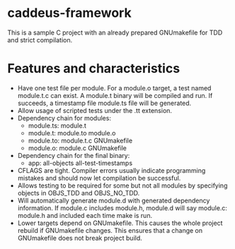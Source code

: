 caddeus-framework
=================

This is a sample C project with an already prepared GNUmakefile for TDD
and strict compilation.

Features and characteristics
============================

* Have one test file per module. For a module.o target, a test named
  module.t.c can exist. A module.t binary will be compiled and run.
  If succeeds, a timestamp file module.ts file will be generated.
* Allow usage of scripted tests under the .tt extension.
* Dependency chain for modules:
  - module.ts: module.t
  - module.t: module.to module.o
  - module.to: module.t.c GNUmakefile
  - module.o: module.c GNUmakefile
* Dependency chain for the final binary:
  - app: all-objects all-test-timestamps
* CFLAGS are tight. Compiler errors usually indicate programming
  mistakes and should now let compilation be successful.
* Allows testing to be required for some but not all modules by
  specifying objects in OBJS_TDD and OBJS_NO_TDD.
* Will automatically generate module.d with generated dependency
  information. If module.c includes module.h, module.d will say
  module.c: module.h and included each time make is run.
* Lower targets depend on GNUmakefile. This causes the whole project
  rebuild if GNUmakefile changes. This ensures that a change on
  GNUmakefile does not break project build.
